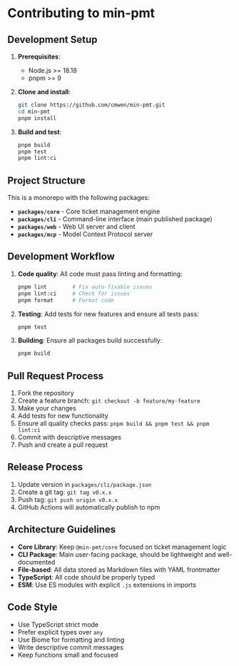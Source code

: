 # Contributing to min-pmt

## Development Setup

1. **Prerequisites**:
   - Node.js >= 18.18
   - pnpm >= 9

2. **Clone and install**:
   ```bash
   git clone https://github.com/cmwen/min-pmt.git
   cd min-pmt
   pnpm install
   ```

3. **Build and test**:
   ```bash
   pnpm build
   pnpm test
   pnpm lint:ci
   ```

## Project Structure

This is a monorepo with the following packages:

- **`packages/core`** - Core ticket management engine
- **`packages/cli`** - Command-line interface (main published package)
- **`packages/web`** - Web UI server and client
- **`packages/mcp`** - Model Context Protocol server

## Development Workflow

1. **Code quality**: All code must pass linting and formatting:
   ```bash
   pnpm lint        # Fix auto-fixable issues
   pnpm lint:ci     # Check for issues
   pnpm format      # Format code
   ```

2. **Testing**: Add tests for new features and ensure all tests pass:
   ```bash
   pnpm test
   ```

3. **Building**: Ensure all packages build successfully:
   ```bash
   pnpm build
   ```

## Pull Request Process

1. Fork the repository
2. Create a feature branch: `git checkout -b feature/my-feature`
3. Make your changes
4. Add tests for new functionality
5. Ensure all quality checks pass: `pnpm build && pnpm test && pnpm lint:ci`
6. Commit with descriptive messages
7. Push and create a pull request

## Release Process

1. Update version in `packages/cli/package.json`
2. Create a git tag: `git tag v0.x.x`
3. Push tag: `git push origin v0.x.x`
4. GitHub Actions will automatically publish to npm

## Architecture Guidelines

- **Core Library**: Keep `@min-pmt/core` focused on ticket management logic
- **CLI Package**: Main user-facing package, should be lightweight and well-documented
- **File-based**: All data stored as Markdown files with YAML frontmatter
- **TypeScript**: All code should be properly typed
- **ESM**: Use ES modules with explicit `.js` extensions in imports

## Code Style

- Use TypeScript strict mode
- Prefer explicit types over `any`
- Use Biome for formatting and linting
- Write descriptive commit messages
- Keep functions small and focused